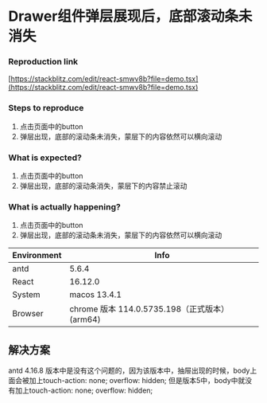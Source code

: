 # Drawer组件弹层展现后，底部滚动条未消失

### Reproduction link

[https://stackblitz.com/edit/react-smwv8b?file=demo.tsx](https://stackblitz.com/edit/react-smwv8b?file=demo.tsx)

### Steps to reproduce

1. 点击页面中的button
2. 弹层出现，底部的滚动条未消失，蒙层下的内容依然可以横向滚动

### What is expected?

1. 点击页面中的button
2. 弹层出现，底部的滚动条消失，蒙层下的内容禁止滚动

### What is actually happening?

1. 点击页面中的button
2. 弹层出现，底部的滚动条未消失，蒙层下的内容依然可以横向滚动

| Environment | Info                                           |
| ----------- | ---------------------------------------------- |
| antd        | 5.6.4                                          |
| React       | 16.12.0                                        |
| System      | macos 13.4.1                                   |
| Browser     | chrome 版本 114.0.5735.198（正式版本） (arm64) |

## 解决方案

antd 4.16.8 版本中是没有这个问题的，因为该版本中，抽屉出现的时候，body上面会被加上touch-action: none; overflow: hidden;
但是版本5中，body中就没有加上touch-action: none; overflow: hidden;

<!-- generated by ant-design-issue-helper. DO NOT REMOVE -->
